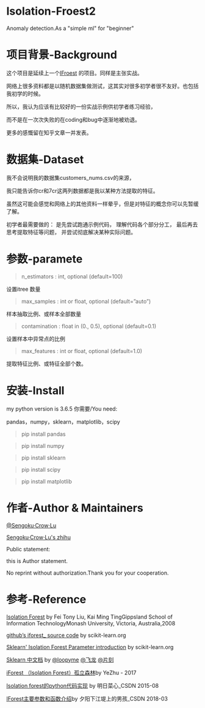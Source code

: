 # Isolation-Froest2
Anomaly detection.As a "simple ml" for "beginner"

项目背景-Background
=====

这个项目是延续上一个<a href="https://github.com/SilenceSengoku/IsolationForest">IFroest</a>
的项目。同样是主张实战。

网络上很多资料都是以随机数据集做测试，这其实对很多初学者很不友好。也包括我初学的时候。

所以，我认为应该有比较好的一份实战示例供初学者练习经验，

而不是在一次次失败的在coding和bug中逐渐地被劝退。

更多的感慨留在知乎文章一并发表。

数据集-Dataset
=====
我不会说明我的数据集customers_nums.csv的来源，

我只能告诉你cr和7cr这两列数据都是我以某种方法提取的特征。

虽然这可能会感觉和网络上的其他资料一样晕乎，但是对特征的概念你可以先暂缓了解。

初学者最需要做的：
是先尝试跑通示例代码，
理解代码各个部分分工，
最后再去思考提取特征等问题，
并尝试彻底解决某种实际问题。


参数-paramete
=====
> n_estimators : int, optional (default=100) 

 设置itree 数量 
 
> max_samples : int or float, optional (default=”auto”)

样本抽取比例、或样本全部数量

> contamination : float in (0., 0.5), optional (default=0.1)

设置样本中异常点的比例

> max_features : int or float, optional (default=1.0)

提取特征比例、或特征全部个数。

安装-Install
=====
my python version is 3.6.5
你需要/You need:

pandas，numpy，sklearn，matplotlib，scipy

> pip install pandas

> pip install numpy

> pip install sklearn

> pip install scipy

> pip install matplotlib



作者-Author & Maintainers
=====
<a href="https://github.com/SilenceSengoku">@Sengoku·Crow·Lu</a>

<a href="https://www.zhihu.com/people/firesnake-67/activities">Sengoku·Crow·Lu's zhihu</a>

Public statement:

this is Author statement.

No reprint without authorization.Thank you for your cooperation.


参考-Reference
=====
<a href="https://cs.nju.edu.cn/zhouzh/zhouzh.files/publication/icdm08b.pdf">Isolation Forest</a>
by Fei Tony Liu, Kai Ming TingGippsland School of Information TechnologyMonash University, Victoria, Australia,2008

<a href="https://github.com/scikit-learn/scikit-learn/blob/master/sklearn/ensemble/_iforest.py">github’s iforest_ source code</a> by scikit-learn.org

<a href="https://scikit-learn.org/stable/modules/generated/sklearn.ensemble.IsolationForest.html#sklearn.ensemble.IsolationForest">Sklearn' Isolation Forest Parameter introduction</a>
by scikit-learn.org

<a href="https://sklearn.apachecn.org/docs/0.21.3/26.html">Sklearn 中文档</a> by
<a href="https://github.com/loopyme">@loopyme</a>
<a href="https://github.com/wizardforcel">@飞龙</a>
<a href="https://github.com/jiangzhonglian">@片刻</a>



<a href="https://www.zhihu.com/people/firesnake-67/activities">iForest （Isolation Forest）孤立森林</a>by YeZhu - 2017

<a href="https://blog.csdn.net/aiyinsimei/article/details/48003859#0-tsina-1-5960-397232819ff9a47a7b7e80a40613cfe1">Isolation forest的python代码实现</a> by 明日菜心_CSDN 2015-08

<a href="https://blog.csdn.net/ye1215172385/article/details/79762317">IForest主要参数和函数介绍</a>by 夕阳下江堤上的男孩_CSDN 2018-03

